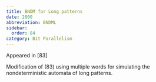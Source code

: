 ```yaml
---
title: BNDM for Long patterns
date: 2000
abbreviation: BNDML
sidebar:
  order: 84
category: Bit Parallelism
---
```


Appeared in [83]

Modification of (83) using multiple words for simulating the nondeterministic automata of long patterns.
